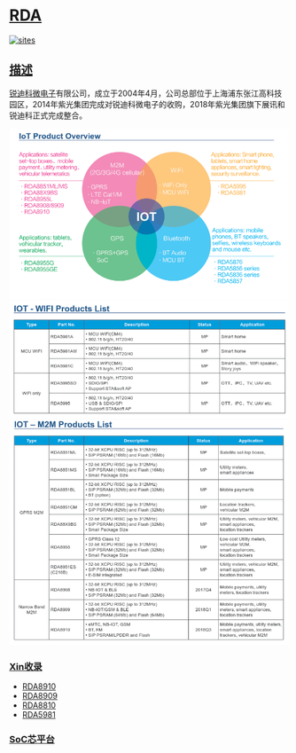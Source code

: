 ﻿# [RDA](https://github.com/SoCXin/RDA) 

[![sites](http://182.61.61.133/link/resources/SoC.png)](http://SoC.Xin) 

## [描述](https://github.com/SoCXin/RDA/wiki) 

[锐迪科微电子](http://www.unisoc.com/)有限公司，成立于2004年4月，公司总部位于上海浦东张江高科技园区，2014年紫光集团完成对锐迪科微电子的收购，2018年紫光集团旗下展讯和锐迪科正式完成整合。

![alt text](docs/Overview.png)
![alt text](docs/WIFI.png)
![alt text](docs/M2M.png)


### [Xin收录](https://github.com/SoCXin/RDA)

* [RDA8910](https://github.com/SoCXin/RDA8910)
* [RDA8909](https://github.com/SoCXin/RDA8909)
* [RDA8810](https://github.com/SoCXin/RDA8810)
* [RDA5981](https://github.com/SoCXin/RDA5981)

###  [SoC芯平台](http://SoC.Xin) 
